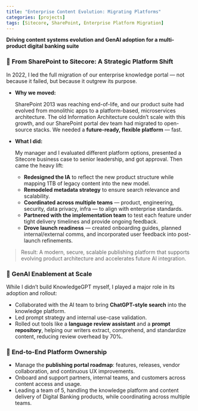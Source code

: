 ```yaml
---
title: "Enterprise Content Evolution: Migrating Platforms"
categories: [projects]
tags: [Sitecore, SharePoint, Enterprise Platform Migration]
---
```


**Driving content systems evolution and GenAI adoption for a multi-product digital banking suite**

### 🔧 **From SharePoint to Sitecore: A Strategic Platform Shift**

In 2022, I led the full migration of our enterprise knowledge portal — not because it failed, but because it outgrew its purpose.

- **Why we moved:**
    
    SharePoint 2013 was reaching end-of-life, and our product suite had evolved from monolithic apps to a platform-based, microservices architecture. The old Information Architecture couldn’t scale with this growth, and our SharePoint portal dev team had migrated to open-source stacks. We needed a **future-ready, flexible platform** — fast.
    
- **What I did:**
    
    My manager and I evaluated different platform options, presented a Sitecore business case to senior leadership, and got approval. Then came the heavy lift:
    
    - **Redesigned the IA** to reflect the new product structure while mapping 1TB of legacy content into the new model.
    - **Remodeled metadata strategy** to ensure search relevance and scalability.
    - **Coordinated across multiple teams** — product, engineering, security, data privacy, infra — to align with enterprise standards.
    - **Partnered with the implementation team** to test each feature under tight delivery timelines and provide ongoing feedback.
    - **Drove launch readiness** — created onboarding guides, planned internal/external comms, and incorporated user feedback into post-launch refinements.

> Result: A modern, secure, scalable publishing platform that supports evolving product architecture and accelerates future AI integration.
> 

### 💬 **GenAI Enablement at Scale**

While I didn’t build KnowledgeGPT myself, I played a major role in its adoption and rollout:

- Collaborated with the AI team to bring **ChatGPT-style search** into the knowledge platform.
- Led prompt strategy and internal use-case validation.
- Rolled out tools like a **language review assistant** and a **prompt repository**, helping our writers extract, comprehend, and standardize content, reducing review overhead by 70%.

### 🔁 **End-to-End Platform Ownership**

- Manage the **publishing portal roadmap**: features, releases, vendor collaboration, and continuous UX improvements.
- Onboard and support partners, internal teams, and customers across content access and usage.
- Leading a team of 5, handling the knowledge platform and content delivery of Digital Banking products, while coordinating across multiple teams.

